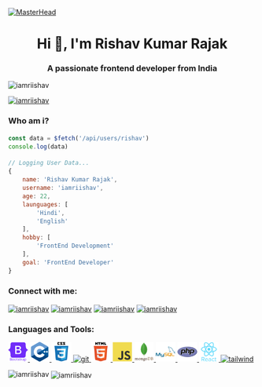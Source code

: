 [![MasterHead](https://iamriishav.netlify.app/Assets/images/devbanner.gif)](https://iamriishav.in)
<h1 align="center">Hi 👋, I'm Rishav Kumar Rajak</h1>
<h3 align="center">A passionate frontend developer from India</h3>

<p align="left"> <img src="https://komarev.com/ghpvc/?username=iamriishav&label=Profile%20views&color=0e75b6&style=flat" alt="iamriishav" /> </p>

<p align="left"> <a href="https://twitter.com/iamriishav" target="blank"><img src="https://img.shields.io/twitter/follow/iamriishav?logo=twitter&style=for-the-badge" alt="iamriishav" /></a> </p>

### Who am i?
```js
const data = $fetch('/api/users/rishav')
console.log(data)

// Logging User Data...
{
    name: 'Rishav Kumar Rajak',
    username: 'iamriishav',
    age: 22,
    launguages: [
        'Hindi',
        'English'
    ],
    hobby: [
        'FrontEnd Development'
    ],
    goal: 'FrontEnd Developer'
}
```

<h3 align="left">Connect with me:</h3>
<p align="left">
<a href="https://twitter.com/iamriishav" target="blank"><img align="center" src="https://raw.githubusercontent.com/rahuldkjain/github-profile-readme-generator/master/src/images/icons/Social/twitter.svg" alt="iamriishav" height="30" width="40" /></a>
<a href="https://linkedin.com/in/iamriishav" target="blank"><img align="center" src="https://raw.githubusercontent.com/rahuldkjain/github-profile-readme-generator/master/src/images/icons/Social/linked-in-alt.svg" alt="iamriishav" height="30" width="40" /></a>
<a href="https://fb.com/iamriishav" target="blank"><img align="center" src="https://raw.githubusercontent.com/rahuldkjain/github-profile-readme-generator/master/src/images/icons/Social/facebook.svg" alt="iamriishav" height="30" width="40" /></a>
<a href="https://instagram.com/iamriishav" target="blank"><img align="center" src="https://raw.githubusercontent.com/rahuldkjain/github-profile-readme-generator/master/src/images/icons/Social/instagram.svg" alt="iamriishav" height="30" width="40" /></a>
</p>

<h3 align="left">Languages and Tools:</h3>
<p align="left"> <a href="https://getbootstrap.com" target="_blank" rel="noreferrer"> <img src="https://raw.githubusercontent.com/devicons/devicon/master/icons/bootstrap/bootstrap-plain-wordmark.svg" alt="bootstrap" width="40" height="40"/> </a> <a href="https://www.w3schools.com/cpp/" target="_blank" rel="noreferrer"> <img src="https://raw.githubusercontent.com/devicons/devicon/master/icons/cplusplus/cplusplus-original.svg" alt="cplusplus" width="40" height="40"/> </a> <a href="https://www.w3schools.com/css/" target="_blank" rel="noreferrer"> <img src="https://raw.githubusercontent.com/devicons/devicon/master/icons/css3/css3-original-wordmark.svg" alt="css3" width="40" height="40"/> </a> <a href="https://git-scm.com/" target="_blank" rel="noreferrer"> <img src="https://www.vectorlogo.zone/logos/git-scm/git-scm-icon.svg" alt="git" width="40" height="40"/> </a> <a href="https://www.w3.org/html/" target="_blank" rel="noreferrer"> <img src="https://raw.githubusercontent.com/devicons/devicon/master/icons/html5/html5-original-wordmark.svg" alt="html5" width="40" height="40"/> </a> <a href="https://developer.mozilla.org/en-US/docs/Web/JavaScript" target="_blank" rel="noreferrer"> <img src="https://raw.githubusercontent.com/devicons/devicon/master/icons/javascript/javascript-original.svg" alt="javascript" width="40" height="40"/> </a> <a href="https://www.mongodb.com/" target="_blank" rel="noreferrer"> <img src="https://raw.githubusercontent.com/devicons/devicon/master/icons/mongodb/mongodb-original-wordmark.svg" alt="mongodb" width="40" height="40"/> </a> <a href="https://www.mysql.com/" target="_blank" rel="noreferrer"> <img src="https://raw.githubusercontent.com/devicons/devicon/master/icons/mysql/mysql-original-wordmark.svg" alt="mysql" width="40" height="40"/> </a> <a href="https://www.php.net" target="_blank" rel="noreferrer"> <img src="https://raw.githubusercontent.com/devicons/devicon/master/icons/php/php-original.svg" alt="php" width="40" height="40"/> </a> <a href="https://reactjs.org/" target="_blank" rel="noreferrer"> <img src="https://raw.githubusercontent.com/devicons/devicon/master/icons/react/react-original-wordmark.svg" alt="react" width="40" height="40"/> </a> <a href="https://tailwindcss.com/" target="_blank" rel="noreferrer"> <img src="https://www.vectorlogo.zone/logos/tailwindcss/tailwindcss-icon.svg" alt="tailwind" width="40" height="40"/> </a> </p>

<p><img align="left" src="https://github-readme-stats.vercel.app/api/top-langs?username=iamriishav&show_icons=true&locale=en&layout=compact" alt="iamriishav" /></p>

<p>&nbsp;<img align="center" src="https://github-readme-stats.vercel.app/api?username=iamriishav&show_icons=true&locale=en" alt="iamriishav" /></p>
